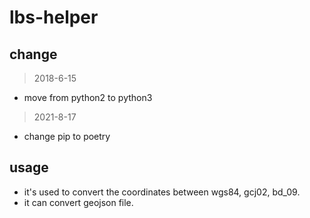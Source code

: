 # lbs-helper

## change

> 2018-6-15

- move from python2 to python3
 
> 2021-8-17

- change pip to poetry

## usage
- it's used to convert the coordinates between wgs84, gcj02, bd_09.
- it can convert geojson file.
